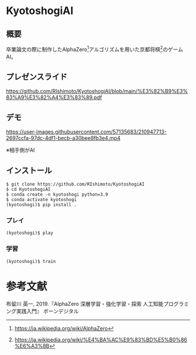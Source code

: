 # KyotoshogiAI
## 概要
卒業論文の際に制作したAlphaZero[^1]アルゴリズムを用いた京都将棋[^2]のゲームAI。</br>
[^1]:https://ja.wikipedia.org/wiki/AlphaZero
[^2]:https://ja.wikipedia.org/wiki/%E4%BA%AC%E9%83%BD%E5%B0%86%E6%A3%8B

## プレゼンスライド

https://github.com/RIshimoto/KyotoshogiAI/blob/main/%E3%82%B9%E3%83%A9%E3%82%A4%E3%83%89.pdf

## デモ

https://user-images.githubusercontent.com/57135683/210947713-2697ccfa-97dc-4df1-becb-a30bee8fb3e4.mp4

※相手側がAI

## インストール
```
$ git clone https://github.com/RIshimoto/KyotoshogiAI
$ cd KyotoshogiAI
$ conda create -n kyotoshogi python=3.9
$ conda activate kyotoshogi
(kyotoshogi)$ pip install .
```
### プレイ
```
(kyotoshogi)$ play
```

### 学習
```
(kyotoshogi)$ train
```

# 参考文献 
布留川 英一, 2019.『AlphaZero 深層学習・強化学習・探索 人工知能プログラミング実践入門』 ボーンデジタル
